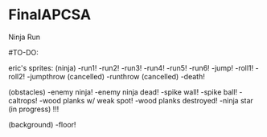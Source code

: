 # FinalAPCSA
Ninja Run 

#TO-DO:

eric's sprites:
(ninja)
-run1!
-run2!
-run3!
-run4!
-run5!
-run6!
-jump!
-roll1!
-roll2!
-jumpthrow (cancelled)
-runthrow (cancelled)
-death!

(obstacles)
-enemy ninja!
-enemy ninja dead!
-spike wall!
-spike ball!
-caltrops!
-wood planks w/ weak spot!
-wood planks destroyed!
-ninja star (in progress) !!!

(background)
-floor!
